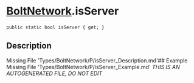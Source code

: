 # [BoltNetwork](Types/BoltNetwork.md).isServer
`public static bool isServer { get; }`
## Description
Missing File 'Types/BoltNetwork/P/isServer_Description.md'## Example
Missing File 'Types/BoltNetwork/P/isServer_Example.md'
*THIS IS AN AUTOGENERATED FILE, DO NOT EDIT*
